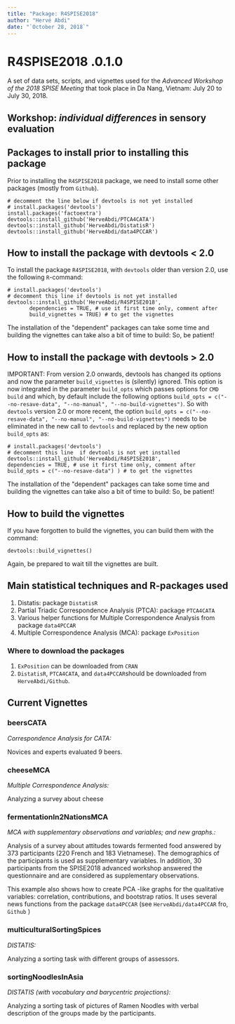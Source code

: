 ```yaml
---
title: "Package: R4SPISE2018"
author: "Hervé Abdi"
date: "`October 28, 2018`"
---
```


# R4SPISE2018 .0.1.0

 A set of data sets, scripts, and vignettes 
 used for the *Advanced Workshop of the 2018 SPISE Meeting*
 that took place in Da Nang, Vietnam: July 20 to July 30, 2018. 

## Workshop: *individual differences* in sensory evaluation

## Packages to install prior to installing this package

Prior to installing the `R4SPISE2018` package, 
we need to install some other packages (mostly from `Github`).

```{r}
# decomment the line below if devtools is not yet installed
# install.packages('devtools') 
install.packages('factoextra')
devtools::install_github('HerveAbdi/PTCA4CATA')
devtools::install_github('HerveAbdi/DistatisR')
devtools::install_github('HerveAbdi/data4PCCAR')
```

## How to install the package with devtools < 2.0

To install the package `R4SPISE2018`, with `devtools`
older than version 2.0, 
use the following `R`-command:
```{r}
# install.packages('devtools') 
# decomment this line if devtools is not yet installed
devtools::install_github('HerveAbdi/R4SPISE2018', 
       dependencies = TRUE, # use it first time only, comment after
       build_vignettes = TRUE) # to get the vignettes       
```
The installation of the "dependent" packages can take some time and
building the vignettes can take also a bit of time to build:
So, be patient!


## How to install the package with devtools >  2.0

IMPORTANT: From version 2.0 onwards, devtools has changed its options and now
the parameter `build_vignettes` is (silently) ignored. This option is now integrated
in the parameter `build_opts` which passes options for `CMD build`  and which, by default
include the following options `build_opts = c("--no-resave-data", "--no-manual",
"--no-build-vignettes")`. So
with `devtools` version 2.0 or more recent,
the option `build_opts = c("--no-resave-data", "--no-manual",
"--no-build-vignettes")`
needs to be eliminated in the new call to `devtools` and replaced
by the new option `build_opts` as:
```{r}
# install.packages('devtools') 
# decomment this line  if devtools is not yet installed
devtools::install_github('HerveAbdi/R4SPISE2018', 
dependencies = TRUE, # use it first time only, comment after
build_opts = c("--no-resave-data") ) # to get the vignettes       
```

The installation of the "dependent" packages can take some time and
building the vignettes can take also a bit of time to build:
So, be patient!

## How to build the vignettes

If you have forgotten to build the vignettes, you can build them with
the command:
```{r}
devtools::build_vignettes()
```
Again, be prepared to wait till the vignettes are built.

## Main statistical techniques and R-packages used

1. Distatis: package `DistatisR`
2. Partial Triadic Correspondence Analysis (PTCA): package `PTCA4CATA`
3. Various helper functions for Multiple Correspondence Analysis from package `data4PCCAR`
4. Multiple Correspondence Analysis (MCA): package `ExPosition`

### Where to download the packages

1. `ExPosition` can be downloaded from `CRAN`
2. `DistatisR`, `PTCA4CATA`, and `data4PCCAR`should be downloaded from `HerveAbdi/Github`.

## Current Vignettes


### beersCATA		

*Correspondence Analysis for CATA:*

Novices and experts evaluated 9 beers.

### cheeseMCA	

*Multiple Correspondence Analysis:*

Analyzing a survey about cheese

### fermentationIn2NationsMCA

*MCA with supplementary observations and variables; and new graphs.:*

Analysis of a survey about attitudes towards fermented food answered by 373 participants (220 French and 183 Vietnamese). The demographics of the participants is used as supplementary variables.
In addition, 30 participants from the SPISE2018 advanced workshop answered the questionnaire and are considered as supplementary observations.

This example also shows how to create PCA -like graphs for the qualitative variables: correlation, contributions, and bootstrap ratios. It uses several news functions from the package `data4PCCAR` (see `HerveAbdi/data4PCCAR` fro, `Github` )


### multiculturalSortingSpices	

*DISTATIS:*

Analyzing a sorting task with different groups of assessors.

### sortingNoodlesInAsia

*DISTATIS (with vocabulary and barycentric projections):*

Analyzing a sorting task of pictures of Ramen Noodles
with verbal description of the groups made by  the participants.

